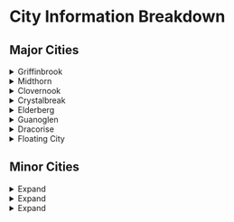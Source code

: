 # City Information Breakdown

## Major Cities

<details>
<summary>Griffinbrook</summary>

# Griffinbrook

_Quick Glance_

> Population: ~76,000  
> Home of **Lord Ashcroft**, ruler of Eirial  
> Home of Eirial's Military  
> Religiously diverse  
> Racially diverse  
> Home to all major guilds

![Griffinbrook - Capital City](../maps/Griffinbrook/Griffinbrook.png)

## Social

Griffinbrook is home to many a race and creature. Gnomes, Elves, Humans, Orcs, Firbolgs, Kenku, etc. They all make their home in Griffinbrook. There is a power dynamic based on wealth within the city howeever. Society is informally split into castes. Day laborers, farmers, etc. all are considered of the lowest rung. Many business men, merchants, and a few researchers sit within the middle class. The military, the Ashcroft family, and the higher ranking clergy of the churches of Otaris and Lorein all fill the upper levels of the caste.

## Political

The inner walls are controlled by Lord Ashcroft and the guard of General Raddock. Lord Ashcroft's ascension to the throne came at a young age, after his father's assassination. The Ashcroft family, and some citizens of Griffinbrook believe that the Ashcroft family is destined to rule, by the grace of the gods. The inner walls of Griffinbrook seem to either believe this, or go along with it to remain out of trouble. Outside the walls however, the lower castes and common workers feel out of touch with the ruling elite, and long for a change in leadership.

## Economic

The primary source of income for Griffinbrook are the taxes that it collects from all of the surrounding cities, towns, and villages. In return, they're offered protection for threats from the outer islands, the north, or even internal issues. Secondary to taxation, Griffinbrook's farmland produces a great deal of grain for the area, making it home to many farmers and brewmasters. The "Ashcroft Ale" is a particularly hearty commodity sought after even in the far reaches beyond Zorian's spine.

## Religious

Griffinbrook is a diverse city. Almost all gods are repsented in some capacity. With the sprawling farmlands around it, Relene sees plenty of praise. To the north lie the Mountains of Moranth, naturally aiding in his recognition within the city. Lord Ashcroft has a personal soft spot for Otaris and Lorein, which in turn means that many of his citizens follow in his footsteps. Temples to Otaris and Lorein are plentiful and small shrines can be found even in some taverns and shops.

## Military

Griffinbrook is home to the primary military force for the realms of Eirial, entitled The Kings Guard. The military accounts for almost 10% of the entire population of Griffinbrook. The military is currently led by General Raddock. Raddock, while gaining in age - is still an intimidating presence, and demands respect.

There is a subset of the military that acts as an "elite force". While the composition and mission of this force is unknown to the general populus, they have been given the nickname "The Red Riders". The Red Riders fall outside the normal scope of military influence, and seem to only take official orders from General Raddock or Lord Ashcroft himself.

## View on Magic

Griffinbrook is no stranger to magic. Many mages are employed by the Ashcroft family to research and provide services for the elite. However, the lower castes are expected to maintain a distance from the practice of magic. Much of it is a gap in knowledge, and a need for control. Those who wish to perform magic within the city must present themselves to the Guard for inspection, designation, and branding. Mages outside of the societal elite typically find themselves branded along the neck or face and, depending on the level of their ability, may have to submit themselves to a "dampening" device of unknown origin, to better control their power.

</details>

<details>
<summary>Midthorn</summary>

# Midthorn

_Quick Glance_

> Population: ~43,000
> Current home of the Thorn Guard
> Primarily Humans, Elves, Halflings, and Dwarves
> Rampant crime due to lack of structured power

![Midthorn](../maps/Midthorn/Midthorn.jpg)

### Social

Midthorn is more "open" than most other major cities. If you've got the motivation or the money to make something happen - you can make it happen in Midthorn. There's no clear division as to a ruling class and commoners. The only group that stands out from the rest is the Thorn Guard.

### Political

The city is primarily run by The Thorn Guard, a militia uprising opposing Lord Ashcroft's rule. All of the established King's Guard who were stationed in Midthorn were either kicked out, publically executed, or in hiding amongst the city. The Thorn Guard are in opposition to the Ashcroft's family's sense of divine rule and their harst punishment of magic users. Their goals are rather public, usurp the throne and implement a member of the Thorn Guard. Their methods however are, as of yet, unknown.

### Economic

Trade relations are strained with Midthorn at the moment. Lord Ashcroft has called for a trade embargo, in hopes to starve out the Thorn Guard. While common goods may not ship and and out of Midthorn often, they have become a hub for illegal trade goods. This money, while illegitimate, puts them in step with the capital. Items and services of almost any kind can be found here. Two of the largest draws are something called "The Challenge Arena", and ship captains claiming to know how to access the Floating City. Neither have been verified.

### Religious

Lucience and Balth both hold a special place in the hearts of Midthorn citizens. Many who sail the sea search for fortune, fame, and luck. Those amongst the Thorn Guard pray to Balth to grant them special leeway in any impedning battles with Griffinbrook. There have been others popping up however. The one that's beginning to concern people is the random appearance to altars of Gorth. Their devotees haven't made public their intent, but the citizens concern grows daily.

### Military

The Thorn Guard have taken control of the City. A younger, elven, guard captain by the name of Raymond Vereen sits at the helm. There is no official Governor of Midthorn anymore, he was removed with the rest of the Ashcroft sympathizers. The Thorn Guard's numbers are unknown, but within the city their presence is well known. The Guard use the prisons and fighting pits now for entertainment of torture of those still loyal to Ashcroft. Most "normal" offenses are handled by the people. Their justice often swift and precise, though unmeasured.

### View on Magic

Midthorn appreaches magic with a bit more intrigue, rather than disgust or fear. Many still don't understand it's place in the world, but are coming to understand that it makes day to day life easier in some aspects. While out of the reach for many normal citizens of Midthorn, service merchants have cropped up offering services from the most mundance to the extraordinary. Unless a magical act is seen as a threat to the Thorn Guard, it is often permitted.

</details>

<details>
<summary>Clovernook</summary>

# Clovernook

_Quick Glance_

> Population: ~56,000  
> Home of **Lord Ashcroft**, ruler of Eirial  
> Home of Eirial's Military
> Religiously diverse  
> Home to all major guilds

![Clovernook](../maps/Clovernook/Clovernook.jpg)

### Social

### Political

### Economic

### Religious

### Military

</details>

<details>
<summary>Crystalbreak</summary>

# Crystalbreak

_Quick Glance_

> Population: ~39,000

![Crystalbreak](../maps/Crystalbreak/Crystalbreak2.jpg)

### Social

### Political

### Economic

### Religious

### Military

</details>

<details>
<summary>Elderberg</summary>

# Elderberg

_Quick Glance_

> Population: ~56,000  
> Home of **Lord Ashcroft**, ruler of Eirial  
> Home of Eirial's Military
> Religiously diverse  
> Home to all major guilds

![Elderberg](../maps/Elderberg/Elderberg.png)

### Social

### Political

### Economic

### Religious

### Military

</details>

<details>
<summary>Guanoglen</summary>

# Guanoglen

_Quick Glance_

> Population: ~56,000  
> Home of **Lord Ashcroft**, ruler of Eirial  
> Home of Eirial's Military
> Religiously diverse  
> Home to all major guilds

![Guanoglen](../maps/Guanoglen/Guanoglen.png)

### Social

### Political

### Economic

### Religious

### Military

</details>

<details>
<summary>Dracorise</summary>

# Dracorise

_Quick Glance_

> Population: ~56,000  
> Home of **Lord Ashcroft**, ruler of Eirial  
> Home of Eirial's Military
> Religiously diverse  
> Home to all major guilds

![Dracorise](../maps/Dracorise/Griffinhook.png)

### Social

### Political

### Economic

### Religious

### Military

</details>

<details>
<summary>Floating City</summary>

# Floating City

_Quick Glance_

> Population: ~56,000  
> Home of **Lord Ashcroft**, ruler of Eirial  
> Home of Eirial's Military
> Religiously diverse  
> Home to all major guilds

![Floating City](../maps/FloatingCity/FloatingCity.jpg)

### Social

### Political

### Economic

### Religious

### Military

</details>

## Minor Cities

<details>
<summary>Expand</summary>

</details>
<details>
<summary>Expand</summary>

</details>
<details>
<summary>Expand</summary>

</details>
